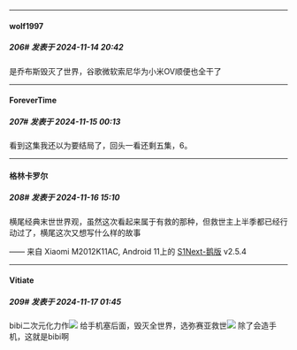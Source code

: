 ﻿
*****

####  wolf1997  
##### 206#       发表于 2024-11-14 20:42

是乔布斯毁灭了世界，谷歌微软索尼华为小米OV顺便也全干了


*****

####  ForeverTime  
##### 207#       发表于 2024-11-15 00:13

看到这集我还以为要结局了，回头一看还剩五集，6。


*****

####  格林卡罗尔  
##### 208#       发表于 2024-11-16 15:10

横尾经典末世世界观，虽然这次看起来属于有救的那种，但救世主上半季都已经行动过了，横尾这次又想写什么样的故事

—— 来自 Xiaomi M2012K11AC, Android 11上的 [S1Next-鹅版](https://github.com/ykrank/S1-Next/releases) v2.5.4


*****

####  Vitiate  
##### 209#       发表于 2024-11-17 01:45

bibi二次元化力作<img src="https://static.saraba1st.com/image/smiley/face2017/049.png" referrerpolicy="no-referrer">
给手机塞后面，毁灭全世界，选弥赛亚救世<img src="https://static.saraba1st.com/image/smiley/face2017/130.png" referrerpolicy="no-referrer">
除了会造手机，这就是bibi啊

